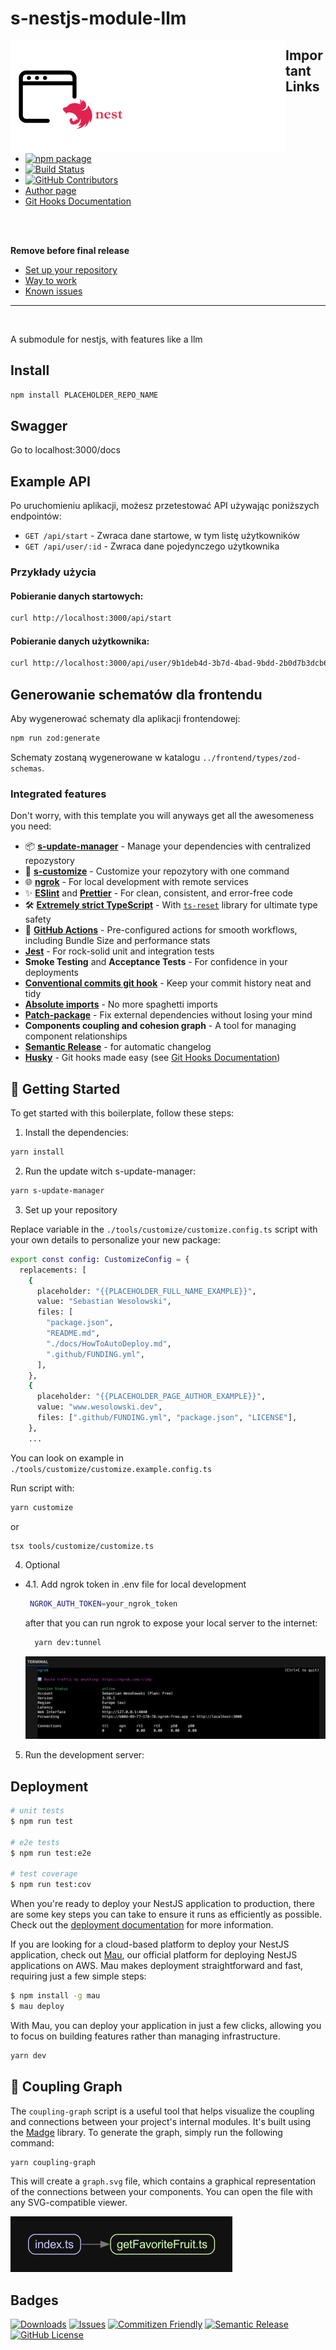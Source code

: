 # s-nestjs-module-llm

<a href="https://github.com/SebastianWesolowski/starter-npm-package"><img align="left" width="440" height="180" alt="s-nestjs-module-llm package" src=".github/assets/heroImageReposytory-nest.png"></a>

## Important Links

- [![npm package][npm-img]][npm-url]
- [![Build Status][build-img]][build-url]
- [![GitHub Contributors][github-contributors-badge]][github-contributors-badge-link]
- [Author page]({{PLACEHOLDER_PAGE_AUTHOR}})
- [Git Hooks Documentation](.husky/README.md)

<br/><br/>

**Remove before final release**

- [Set up your repository](docs/HowToAutoDeploy.md)
- [Way to work](docs/WayToWrok.md)
- [Known issues](docs/knowProblems.md)

---

<br/>

A submodule for nestjs, with features like a llm

## Install

```bash
npm install PLACEHOLDER_REPO_NAME
```

## Swagger

Go to localhost:3000/docs

## Example API

Po uruchomieniu aplikacji, możesz przetestować API używając poniższych endpointów:

- `GET /api/start` - Zwraca dane startowe, w tym listę użytkowników
- `GET /api/user/:id` - Zwraca dane pojedynczego użytkownika

### Przykłady użycia

#### Pobieranie danych startowych:

```bash
curl http://localhost:3000/api/start
```

#### Pobieranie danych użytkownika:

```bash
curl http://localhost:3000/api/user/9b1deb4d-3b7d-4bad-9bdd-2b0d7b3dcb6d
```

## Generowanie schematów dla frontendu

Aby wygenerować schematy dla aplikacji frontendowej:

```bash
npm run zod:generate
```

Schematy zostaną wygenerowane w katalogu `../frontend/types/zod-schemas`.

### Integrated features

Don't worry, with this template you will anyways get all the awesomeness you need:

- 📦 **[s-update-manager](https://github.com/SebastianWesolowski/s-update-manager)** - Manage your dependencies with centralized repozystory
- 🎨 **[s-customize](https://github.com/SebastianWesolowski/s-template/tools/customize)** - Customize your repozytory with one command
- 🌐 **[ngrok](https://ngrok.com/)** - For local development with remote services
- ✨ **[ESlint](https://eslint.org/)** and **[Prettier](https://prettier.io/)** - For clean, consistent, and error-free code
- 🛠️ **[Extremely strict TypeScript](https://www.typescriptlang.org/)** - With [`ts-reset`](https://github.com/total-typescript/ts-reset) library for ultimate type safety
- 🚀 **[GitHub Actions](https://github.com/features/actions)** - Pre-configured actions for smooth workflows, including Bundle Size and performance stats
- **[Jest](https://jestjs.io/)** - For rock-solid unit and integration tests
- **Smoke Testing** and **Acceptance Tests** - For confidence in your deployments
- **[Conventional commits git hook](https://www.conventionalcommits.org/)** - Keep your commit history neat and tidy
- **[Absolute imports](https://nextjs.org/docs/advanced-features/module-path-aliases)** - No more spaghetti imports
- **[Patch-package](https://www.npmjs.com/package/patch-package)** - Fix external dependencies without losing your mind
- **Components coupling and cohesion graph** - A tool for managing component relationships
- **[Semantic Release](https://github.com/semantic-release/semantic-release)** - for automatic changelog
- **[Husky](https://typicode.github.io/husky/)** - Git hooks made easy (see [Git Hooks Documentation](.husky/README.md))

## 🎯 Getting Started

To get started with this boilerplate, follow these steps:

1. Install the dependencies:

```bash
yarn install
```

2. Run the update witch s-update-manager:

```bash
yarn s-update-manager
```

3. Set up your repository

Replace variable in the `./tools/customize/customize.config.ts` script with your own details to personalize your new package:

```bash
export const config: CustomizeConfig = {
  replacements: [
    {
      placeholder: "{{PLACEHOLDER_FULL_NAME_EXAMPLE}}",
      value: "Sebastian Wesolowski",
      files: [
        "package.json",
        "README.md",
        "./docs/HowToAutoDeploy.md",
        ".github/FUNDING.yml",
      ],
    },
    {
      placeholder: "{{PLACEHOLDER_PAGE_AUTHOR_EXAMPLE}}",
      value: "www.wesolowski.dev",
      files: [".github/FUNDING.yml", "package.json", "LICENSE"],
    },
    ...
```

You can look on example in `./tools/customize/customize.example.config.ts`

Run script with:

```bash
yarn customize
```

or

```bash
tsx tools/customize/customize.ts
```

4. Optional

- 4.1. Add ngrok token in .env file for local development

  ```bash
   NGROK_AUTH_TOKEN=your_ngrok_token
  ```

  after that you can run ngrok to expose your local server to the internet:

  ```bash
    yarn dev:tunnel
  ```

  [![ngrok](./.github/assets/ngrok.png)](https://dashboard.ngrok.com/get-started/setup/macos)

5. Run the development server:

## Deployment

```bash
# unit tests
$ npm run test

# e2e tests
$ npm run test:e2e

# test coverage
$ npm run test:cov
```

When you're ready to deploy your NestJS application to production, there are some key steps you can take to ensure it runs as efficiently as possible. Check out the [deployment documentation](https://docs.nestjs.com/deployment) for more information.

If you are looking for a cloud-based platform to deploy your NestJS application, check out [Mau](https://mau.nestjs.com), our official platform for deploying NestJS applications on AWS. Mau makes deployment straightforward and fast, requiring just a few simple steps:

```bash
$ npm install -g mau
$ mau deploy
```

With Mau, you can deploy your application in just a few clicks, allowing you to focus on building features rather than managing infrastructure.

```bash
yarn dev
```

## 🔗 Coupling Graph

The `coupling-graph` script is a useful tool that helps visualize the coupling and connections between your project's internal modules. It's built using the [Madge](https://github.com/pahen/madge) library. To generate the graph, simply run the following command:

```bash
yarn coupling-graph
```

This will create a `graph.svg` file, which contains a graphical representation of the connections between your components. You can open the file with any SVG-compatible viewer.

![graph](.github/assets/couplingGraph-node.png)

## Badges

[![Downloads][downloads-img]][downloads-url]
[![Issues][issues-img]][issues-url]
[![Commitizen Friendly][commitizen-img]][commitizen-url]
[![Semantic Release][semantic-release-img]][semantic-release-url]
[![GitHub License][github-license-badge]][github-license-badge-link]

[build-img]: https://github.com/SebastianWesolowski/s-nestjs-module-llm/actions/workflows/release.yml/badge.svg
[build-url]: https://github.com/SebastianWesolowski/s-nestjs-module-llm/actions/workflows/release.yml
[downloads-img]: https://img.shields.io/npm/dt/s-nestjs-module-llm
[downloads-url]: https://www.npmtrends.com/s-nestjs-module-llm
[npm-img]: https://img.shields.io/npm/v/s-nestjs-module-llm
[npm-url]: https://www.npmjs.com/package/s-nestjs-module-llm
[issues-img]: https://img.shields.io/github/issues/SebastianWesolowski/s-nestjs-module-llm
[issues-url]: https://github.com/SebastianWesolowski/s-nestjs-module-llm/issues
[semantic-release-img]: https://img.shields.io/badge/%20%20%F0%9F%93%A6%F0%9F%9A%80-semantic--release-e10079.svg
[semantic-release-url]: https://github.com/semantic-release/semantic-release
[commitizen-img]: https://img.shields.io/badge/commitizen-friendly-brightgreen.svg
[commitizen-url]: http://commitizen.github.io/cz-cli/
[github-license-badge]: https://img.shields.io/github/license/SebastianWesolowski/s-nestjs-module-llm
[github-license-badge-link]: https://github.com/SebastianWesolowski/s-nestjs-module-llm/blob/main/LICENSE
[github-contributors-badge]: https://img.shields.io/github/contributors/SebastianWesolowski/s-nestjs-module-llm
[github-contributors-badge-link]: https://github.com/SebastianWesolowski/s-nestjs-module-llm/graphs/contributors
